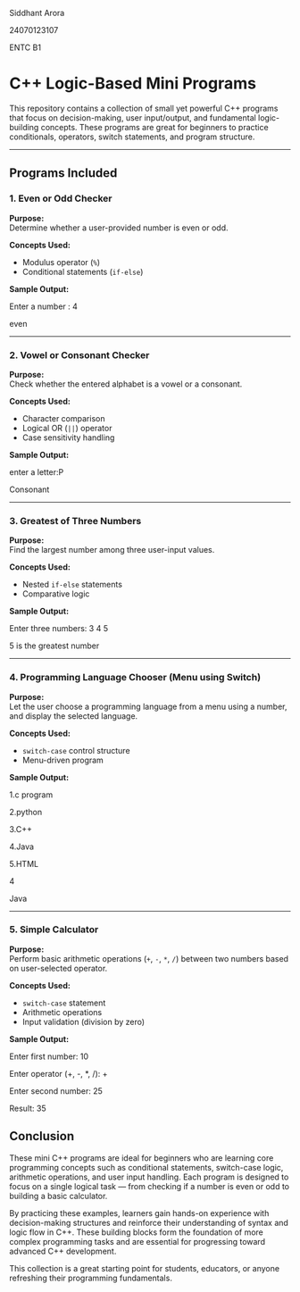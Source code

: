 Siddhant Arora

24070123107

ENTC B1

# C++ Logic-Based Mini Programs

This repository contains a collection of small yet powerful C++ programs that focus on decision-making, user input/output, and fundamental logic-building concepts. These programs are great for beginners to practice conditionals, operators, switch statements, and program structure.

---

## Programs Included

### 1. Even or Odd Checker

**Purpose:**  
Determine whether a user-provided number is even or odd.

**Concepts Used:**
- Modulus operator (`%`)
- Conditional statements (`if-else`)

**Sample Output:**

Enter a number : 4

even

---

### 2. Vowel or Consonant Checker

**Purpose:**  
Check whether the entered alphabet is a vowel or a consonant.

**Concepts Used:**
- Character comparison
- Logical OR (`||`) operator
- Case sensitivity handling

**Sample Output:**

enter a letter:P

Consonant



---

### 3. Greatest of Three Numbers

**Purpose:**  
Find the largest number among three user-input values.

**Concepts Used:**
- Nested `if-else` statements
- Comparative logic

**Sample Output:**

Enter three numbers: 3 4 5

5 is the greatest number


---

### 4. Programming Language Chooser (Menu using Switch)

**Purpose:**  
Let the user choose a programming language from a menu using a number, and display the selected language.

**Concepts Used:**
- `switch-case` control structure
- Menu-driven program

**Sample Output:**


1.c program

2.python

3.C++

4.Java

5.HTML

4

Java


---

### 5. Simple Calculator

**Purpose:**  
Perform basic arithmetic operations (`+`, `-`, `*`, `/`) between two numbers based on user-selected operator.

**Concepts Used:**
- `switch-case` statement
- Arithmetic operations
- Input validation (division by zero)

**Sample Output:**

Enter first number: 10

Enter operator (+, -, *, /): +

Enter second number: 25

Result: 35

## Conclusion

These mini C++ programs are ideal for beginners who are learning core programming concepts such as conditional statements, switch-case logic, arithmetic operations, and user input handling. Each program is designed to focus on a single logical task — from checking if a number is even or odd to building a basic calculator.

By practicing these examples, learners gain hands-on experience with decision-making structures and reinforce their understanding of syntax and logic flow in C++. These building blocks form the foundation of more complex programming tasks and are essential for progressing toward advanced C++ development.

This collection is a great starting point for students, educators, or anyone refreshing their programming fundamentals.


